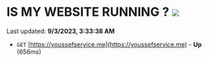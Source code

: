 # IS MY WEBSITE RUNNING ? [![](https://img.shields.io/static/v1?label=Sponsor&message=%E2%9D%A4&logo=GitHub&color=%23fe8e86)](https://github.com/sponsors/<username>)

Last updated: **9/3/2023, 3:33:38 AM**

- `GET` [https://youssefservice.me](https://youssefservice.me) - **Up** (656ms)
